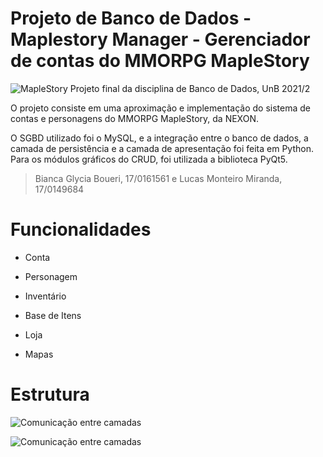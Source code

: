 # Projeto de Banco de Dados - Maplestory Manager - Gerenciador de contas do MMORPG MapleStory

![MapleStory](https://i.imgur.com/WnGFWcd.png) Projeto final da disciplina de Banco de Dados, UnB 2021/2

O projeto consiste em uma aproximação e implementação do sistema de contas e personagens do MMORPG MapleStory, da NEXON. 

O SGBD utilizado foi o MySQL, e a integração entre o banco de dados, a camada de persistência e a camada de apresentação foi feita em Python. Para os módulos gráficos do CRUD, foi utilizada a biblioteca PyQt5.

> Bianca Glycia Boueri, 17/0161561 e Lucas Monteiro Miranda, 17/0149684

# Funcionalidades

* Conta

* Personagem

* Inventário

* Base de Itens

* Loja

* Mapas

# Estrutura

![Comunicação entre camadas](https://i.imgur.com/kdiTNuT.png)

![Comunicação entre camadas](https://i.imgur.com/K3nEPSI.png)
